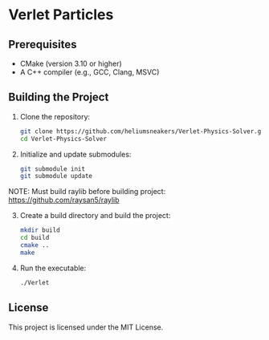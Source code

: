 # Verlet Particles

## Prerequisites

- CMake (version 3.10 or higher)
- A C++ compiler (e.g., GCC, Clang, MSVC)

## Building the Project

1. Clone the repository:

    ```sh
    git clone https://github.com/heliumsneakers/Verlet-Physics-Solver.git
    cd Verlet-Physics-Solver
    ```

2. Initialize and update submodules:

    ```sh
    git submodule init
    git submodule update
    ```
    
NOTE: Must build raylib before building project: https://github.com/raysan5/raylib

3. Create a build directory and build the project:

    ```sh
    mkdir build
    cd build
    cmake ..
    make
    ```

4. Run the executable:

    ```sh
    ./Verlet
    ```

## License

This project is licensed under the MIT License.

